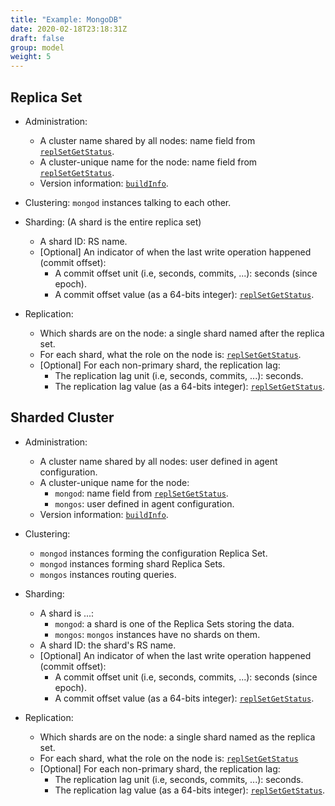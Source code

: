 ```yaml
---
title: "Example: MongoDB"
date: 2020-02-18T23:18:31Z
draft: false
group: model
weight: 5
---
```


## Replica Set
* Administration:
  * A cluster name shared by all nodes: name field from [`replSetGetStatus`](https://docs.mongodb.com/manual/reference/command/replSetGetStatus/).
  * A cluster-unique name for the node: name field from [`replSetGetStatus`](https://docs.mongodb.com/manual/reference/command/replSetGetStatus/).
  * Version information: [`buildInfo`](https://docs.mongodb.com/manual/reference/command/buildInfo/).

* Clustering: `mongod` instances talking to each other.

* Sharding: (A shard is the entire replica set)
  * A shard ID: RS name.
  * [Optional] An indicator of when the last write operation happened (commit offset):
    * A commit offset unit (i.e, seconds, commits, ...): seconds (since epoch).
    * A commit offset value (as a 64-bits integer): [`replSetGetStatus`](https://docs.mongodb.com/manual/reference/command/replSetGetStatus/).

* Replication:
  * Which shards are on the node: a single shard named after the replica set.
  * For each shard, what the role on the node is: [`replSetGetStatus`](https://docs.mongodb.com/manual/reference/command/replSetGetStatus/).
  * [Optional] For each non-primary shard, the replication lag:
    * The replication lag unit (i.e, seconds, commits, ...): seconds.
    * The replication lag value (as a 64-bits integer): [`replSetGetStatus`](https://docs.mongodb.com/manual/reference/command/replSetGetStatus/).


## Sharded Cluster
* Administration:
  * A cluster name shared by all nodes: user defined in agent configuration.
  * A cluster-unique name for the node:
    * `mongod`: name field from [`replSetGetStatus`](https://docs.mongodb.com/manual/reference/command/replSetGetStatus/).
    * `mongos`: user defined in agent configuration.
  * Version information: [`buildInfo`](https://docs.mongodb.com/manual/reference/command/buildInfo/).

* Clustering:
  * `mongod` instances forming the configuration Replica Set.
  * `mongod` instances forming shard Replica Sets.
  * `mongos` instances routing queries.

* Sharding:
  * A shard is ...:
    * `mongod`: a shard is one of the Replica Sets storing the data.
    * `mongos`: `mongos` instances have no shards on them.
  * A shard ID: the shard's RS name.
  * [Optional] An indicator of when the last write operation happened (commit offset):
    * A commit offset unit (i.e, seconds, commits, ...): seconds (since epoch).
    * A commit offset value (as a 64-bits integer): [`replSetGetStatus`](https://docs.mongodb.com/manual/reference/command/replSetGetStatus/).

* Replication:
  * Which shards are on the node: a single shard named as the replica set.
  * For each shard, what the role on the node is: [`replSetGetStatus`](https://docs.mongodb.com/manual/reference/command/replSetGetStatus/)
  * [Optional] For each non-primary shard, the replication lag:
    * The replication lag unit (i.e, seconds, commits, ...): seconds.
    * The replication lag value (as a 64-bits integer): [`replSetGetStatus`](https://docs.mongodb.com/manual/reference/command/replSetGetStatus/).
